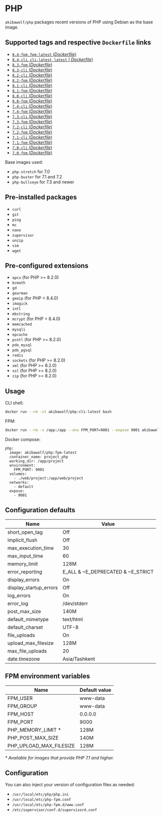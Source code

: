 # PHP

`akibawolf/php` packages recent versions of PHP using Debian as the base image.

## Supported tags and respective `Dockerfile` links

- [`8.4-fpm`, `fpm-latest` (_Dockerfile_)](https://github.com/AkibaWolf/docker-php/tree/master/8.4-fpm/Dockerfile)
- [`8.4-cli`, `cli-latest`, `latest` (
  _Dockerfile_)](https://github.com/AkibaWolf/docker-php/tree/master/8.4-cli/Dockerfile)
- [`8.3-fpm` (_Dockerfile_)](https://github.com/AkibaWolf/docker-php/tree/master/8.3-fpm/Dockerfile)
- [`8.3-cli` (_Dockerfile_)](https://github.com/AkibaWolf/docker-php/tree/master/8.3-cli/Dockerfile)
- [`8.2-cli` (_Dockerfile_)](https://github.com/AkibaWolf/docker-php/tree/master/8.2-cli/Dockerfile)
- [`8.2-fpm` (_Dockerfile_)](https://github.com/AkibaWolf/docker-php/tree/master/8.2-fpm/Dockerfile)
- [`8.1-cli` (_Dockerfile_)](https://github.com/AkibaWolf/docker-php/tree/master/8.1-cli/Dockerfile)
- [`8.1-fpm` (_Dockerfile_)](https://github.com/AkibaWolf/docker-php/tree/master/8.1-fpm/Dockerfile)
- [`8.0-cli` (_Dockerfile_)](https://github.com/AkibaWolf/docker-php/tree/master/8.0-cli/Dockerfile)
- [`8.0-fpm` (_Dockerfile_)](https://github.com/AkibaWolf/docker-php/tree/master/8.0-fpm/Dockerfile)
- [`7.4-cli` (_Dockerfile_)](https://github.com/AkibaWolf/docker-php/tree/master/7.4-cli/Dockerfile)
- [`7.4-fpm` (_Dockerfile_)](https://github.com/AkibaWolf/docker-php/tree/master/7.4-fpm/Dockerfile)
- [`7.3-cli` (_Dockerfile_)](https://github.com/AkibaWolf/docker-php/tree/master/7.3-cli/Dockerfile)
- [`7.3-fpm` (_Dockerfile_)](https://github.com/AkibaWolf/docker-php/tree/master/7.3-fpm/Dockerfile)
- [`7.2-cli` (_Dockerfile_)](https://github.com/AkibaWolf/docker-php/tree/master/7.2-cli/Dockerfile)
- [`7.2-fpm` (_Dockerfile_)](https://github.com/AkibaWolf/docker-php/tree/master/7.2-fpm/Dockerfile)
- [`7.1-cli` (_Dockerfile_)](https://github.com/AkibaWolf/docker-php/tree/master/7.1-cli/Dockerfile)
- [`7.1-fpm` (_Dockerfile_)](https://github.com/AkibaWolf/docker-php/tree/master/7.1-fpm/Dockerfile)
- [`7.0-cli` (_Dockerfile_)](https://github.com/AkibaWolf/docker-php/tree/master/7.0-cli/Dockerfile)
- [`7.0-fpm` (_Dockerfile_)](https://github.com/AkibaWolf/docker-php/tree/master/7.0-fpm/Dockerfile)

Base images used:

- `php-stretch` for 7.0
- `php-buster` for 7.1 and 7.2
- `php-bullseye` for 7.3 and newer

## Pre-installed packages

- `curl`
- `git`
- `ping`
- `mc`
- `nano`
- `supervisor`
- `unzip`
- `vim`
- `wget`

## Pre-configured extensions

- `apcu` (for PHP >= 8.2.0)
- `bcmath`
- `gd`
- `gearman`
- `geoip` (for PHP < 8.4.0)
- `imagick`
- `intl`
- `mbstring`
- `mcrypt` (for PHP < 8.4.0)
- `memcached`
- `mysqli`
- `opcache`
- `pcntl` (for PHP >= 8.2.0)
- `pdo_mysql`
- `pdo_pgsql`
- `redis`
- `sockets` (for PHP >= 8.2.0)
- `xml` (for PHP >= 8.2.0)
- `xsl` (for PHP >= 8.2.0)
- `zip` (for PHP >= 8.2.0)

## Usage

CLI shell:

```bash
docker run --rm -it akibawolf/php:cli-latest bash
```

FPM:

```bash
docker run --rm -v /app:/app --env FPM_PORT=9001 --expose 9001 akibawolf/php:fpm-latest
```

Docker compose:

```
php:
  image: akibawolf/php:fpm-latest
  container_name: project_php
  working_dir: /app/project
  environment:
    FPM_PORT: 9001
  volumes:
    - ./web/project:/app/web/project
  networks:
    - default
  expose:
    - 9001
```

## Configuration defaults

| Name                   | Value                             |
|------------------------|-----------------------------------|
| short_open_tag         | Off                               |
| implicit_flush         | Off                               |
| max_execution_time     | 30                                |
| max_input_time         | 60                                |
| memory_limit           | 128M                              |
| error_reporting        | E_ALL & ~E_DEPRECATED & ~E_STRICT |
| display_errors         | On                                |
| display_startup_errors | Off                               |
| log_errors             | On                                |
| error_log              | /dev/stderr                       |
| post_max_size          | 140M                              |
| default_mimetype       | text/html                         |
| default_charset        | UTF-8                             |
| file_uploads           | On                                |
| upload_max_filesize    | 128M                              |
| max_file_uploads       | 20                                |
| date.timezone          | Asia/Tashkent                     |

## FPM environment variables

| Name                    | Default value |
|-------------------------|---------------|
| FPM_USER                | www-data      |
| FPM_GROUP               | www-data      |
| FPM_HOST                | 0.0.0.0       |
| FPM_PORT                | 9000          |
| PHP_MEMORY_LIMIT \*     | 128M          |
| PHP_POST_MAX_SIZE       | 140M          |
| PHP_UPLOAD_MAX_FILESIZE | 128M          |

_\* Available for images that provide PHP 7.1 and higher._

## Configuration

You can also inject your version of configuration files as needed:

- `/usr/local/etc/php/php.ini`
- `/usr/local/etc/php-fpm.conf`
- `/usr/local/etc/php-fpm.d/www.conf`
- `/etc/supervisor/conf.d/supervisord.conf`
